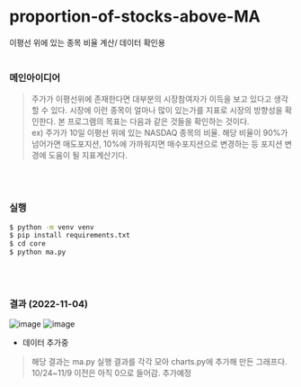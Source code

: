 # proportion-of-stocks-above-MA
이평선 위에 있는 종목 비율 계산/ 데이터 확인용
<br>
<br>

### 메인아이디어

>주가가 이평선위에 존재한다면 대부분의 시장참여자가 이득을 보고 있다고 생각할 수 있다. 시장에 이런 종목이 얼마나 많이 있는가를 지표로 시장의 방향성을 확인한다.
본 프로그램의 목표는 다음과 같은 것들을 확인하는 것이다.<br>
ex) 주가가 10일 이평선 위에 있는 NASDAQ 종목의 비율.
해당 비율이 90%가 넘어가면 매도포지션, 10%에 가까워지면 매수포지션으로 변경하는 등 포지션 변경에 도움이 될 지표계산기다.

<br>
<br>

### 실행
```bash
$ python -m venv venv
$ pip install requirements.txt
$ cd core
$ python ma.py
```
<br>
<br>

### 결과 (2022-11-04)
![image](https://user-images.githubusercontent.com/67510613/199876345-035ec6ab-af50-4853-bc64-361623e62e99.png)
![image](https://user-images.githubusercontent.com/67510613/200764200-d261fa37-e4a6-46fd-b893-2b8e95539c87.png)

* 데이터 추가중
> 해당 결과는 ma.py 실행 결과를 각각 모아 charts.py에 추가해 만든 그래프다. 10/24~11/9 이전은 아직 0으로 들어감. 추가예정